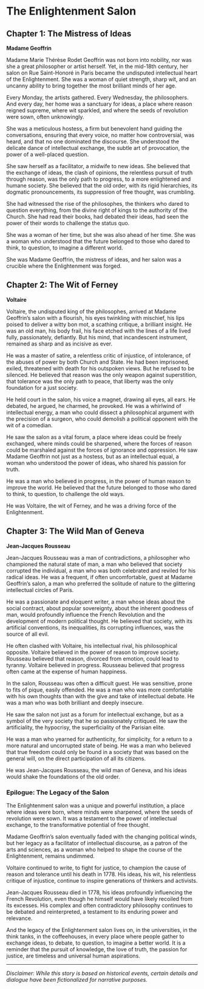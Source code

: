 
# The Enlightenment Salon

## Chapter 1: The Mistress of Ideas

**Madame Geoffrin**

Madame Marie Thérèse Rodet Geoffrin was not born into nobility, nor was she a great philosopher or artist herself. Yet, in the mid-18th century, her salon on Rue Saint-Honoré in Paris became the undisputed intellectual heart of the Enlightenment. She was a woman of quiet strength, sharp wit, and an uncanny ability to bring together the most brilliant minds of her age.

Every Monday, the artists gathered. Every Wednesday, the philosophers. And every day, her home was a sanctuary for ideas, a place where reason reigned supreme, where wit sparkled, and where the seeds of revolution were sown, often unknowingly.

She was a meticulous hostess, a firm but benevolent hand guiding the conversations, ensuring that every voice, no matter how controversial, was heard, and that no one dominated the discourse. She understood the delicate dance of intellectual exchange, the subtle art of provocation, the power of a well-placed question.

She saw herself as a facilitator, a midwife to new ideas. She believed that the exchange of ideas, the clash of opinions, the relentless pursuit of truth through reason, was the only path to progress, to a more enlightened and humane society. She believed that the old order, with its rigid hierarchies, its dogmatic pronouncements, its suppression of free thought, was crumbling.

She had witnessed the rise of the philosophes, the thinkers who dared to question everything, from the divine right of kings to the authority of the Church. She had read their books, had debated their ideas, had seen the power of their words to challenge the status quo.

She was a woman of her time, but she was also ahead of her time. She was a woman who understood that the future belonged to those who dared to think, to question, to imagine a different world.

She was Madame Geoffrin, the mistress of ideas, and her salon was a crucible where the Enlightenment was forged.

## Chapter 2: The Wit of Ferney

**Voltaire**

Voltaire, the undisputed king of the philosophes, arrived at Madame Geoffrin’s salon with a flourish, his eyes twinkling with mischief, his lips poised to deliver a witty bon mot, a scathing critique, a brilliant insight. He was an old man, his body frail, his face etched with the lines of a life lived fully, passionately, defiantly. But his mind, that incandescent instrument, remained as sharp and as incisive as ever.

He was a master of satire, a relentless critic of injustice, of intolerance, of the abuses of power by both Church and State. He had been imprisoned, exiled, threatened with death for his outspoken views. But he refused to be silenced. He believed that reason was the only weapon against superstition, that tolerance was the only path to peace, that liberty was the only foundation for a just society.

He held court in the salon, his voice a magnet, drawing all eyes, all ears. He debated, he argued, he charmed, he provoked. He was a whirlwind of intellectual energy, a man who could dissect a philosophical argument with the precision of a surgeon, who could demolish a political opponent with the wit of a comedian.

He saw the salon as a vital forum, a place where ideas could be freely exchanged, where minds could be sharpened, where the forces of reason could be marshaled against the forces of ignorance and oppression. He saw Madame Geoffrin not just as a hostess, but as an intellectual equal, a woman who understood the power of ideas, who shared his passion for truth.

He was a man who believed in progress, in the power of human reason to improve the world. He believed that the future belonged to those who dared to think, to question, to challenge the old ways.

He was Voltaire, the wit of Ferney, and he was a driving force of the Enlightenment.

## Chapter 3: The Wild Man of Geneva

**Jean-Jacques Rousseau**

Jean-Jacques Rousseau was a man of contradictions, a philosopher who championed the natural state of man, a man who believed that society corrupted the individual, a man who was both celebrated and reviled for his radical ideas. He was a frequent, if often uncomfortable, guest at Madame Geoffrin’s salon, a man who preferred the solitude of nature to the glittering intellectual circles of Paris.

He was a passionate and eloquent writer, a man whose ideas about the social contract, about popular sovereignty, about the inherent goodness of man, would profoundly influence the French Revolution and the development of modern political thought. He believed that society, with its artificial conventions, its inequalities, its corrupting influences, was the source of all evil.

He often clashed with Voltaire, his intellectual rival, his philosophical opposite. Voltaire believed in the power of reason to improve society. Rousseau believed that reason, divorced from emotion, could lead to tyranny. Voltaire believed in progress. Rousseau believed that progress often came at the expense of human happiness.

In the salon, Rousseau was often a difficult guest. He was sensitive, prone to fits of pique, easily offended. He was a man who was more comfortable with his own thoughts than with the give and take of intellectual debate. He was a man who was both brilliant and deeply insecure.

He saw the salon not just as a forum for intellectual exchange, but as a symbol of the very society that he so passionately critiqued. He saw the artificiality, the hypocrisy, the superficiality of the Parisian elite.

He was a man who yearned for authenticity, for simplicity, for a return to a more natural and uncorrupted state of being. He was a man who believed that true freedom could only be found in a society that was based on the general will, on the direct participation of all its citizens.

He was Jean-Jacques Rousseau, the wild man of Geneva, and his ideas would shake the foundations of the old order.

### Epilogue: The Legacy of the Salon

The Enlightenment salon was a unique and powerful institution, a place where ideas were born, where minds were sharpened, where the seeds of revolution were sown. It was a testament to the power of intellectual exchange, to the transformative potential of free thought.

Madame Geoffrin’s salon eventually faded with the changing political winds, but her legacy as a facilitator of intellectual discourse, as a patron of the arts and sciences, as a woman who helped to shape the course of the Enlightenment, remains undimmed.

Voltaire continued to write, to fight for justice, to champion the cause of reason and tolerance until his death in 1778. His ideas, his wit, his relentless critique of injustice, continue to inspire generations of thinkers and activists.

Jean-Jacques Rousseau died in 1778, his ideas profoundly influencing the French Revolution, even though he himself would have likely recoiled from its excesses. His complex and often contradictory philosophy continues to be debated and reinterpreted, a testament to its enduring power and relevance.

And the legacy of the Enlightenment salon lives on, in the universities, in the think tanks, in the coffeehouses, in every place where people gather to exchange ideas, to debate, to question, to imagine a better world. It is a reminder that the pursuit of knowledge, the love of truth, the passion for justice, are timeless and universal human aspirations.

***

*Disclaimer: While this story is based on historical events, certain details and dialogue have been fictionalized for narrative purposes.*